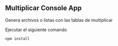 ## Multiplicar Console App

Genera archivos o listas con las tablas de multiplicar

Ejecutar el siguiente comando

````
npm install
````
